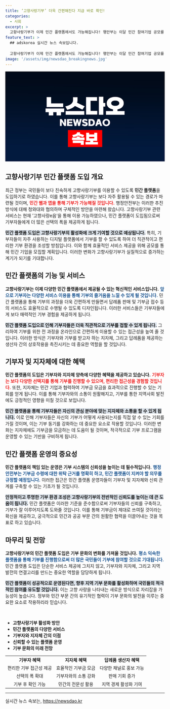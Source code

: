 ```yaml
---
title: ‘고향사랑기부’ 더욱 간편해진다 지금 바로 확인!
categories:
  - 사회
excerpt: >
  고향사랑기부가 이제 민간 플랫폼에서도 가능해집니다! 행안부는 이달 민간 참여기업 공모를 시작으로, 자주 사용하는 앱에서 손쉽게 기부하고 답례품을 선택할 수 있게 할 예정입니다. 기부의 편리함을 누리세요!
feature_text: >
  ## adskorea 실시간 뉴스 속보입니다.

  고향사랑기부가 이제 민간 플랫폼에서도 가능해집니다! 행안부는 이달 민간 참여기업 공모를 시작으로, 자주 사용하는 앱에서 손쉽게 기부하고 답례품을 선택할 수 있게 할 예정입니다. 기부의 편리함을 누리세요!
image: '/assets/img/newsdao_breakingnews.jpg'
---
```


<p><img src="/assets/img/newsdao_breakingnews.jpg" alt="adskorea 속보" /></p>

<h2 data-ke-size="size26">고향사랑기부 민간 플랫폼 도입 개요</h2>

<p data-ke-size="size16">최근 정부는 국민들이 보다 친숙하게 고향사랑기부를 이용할 수 있도록 <b>민간 플랫폼</b>을 도입하기로 하였습니다. 이를 통해 고향사랑기부는 보다 자주 활용될 수 있는 경로가 마련될 것이며, <b><span style="color: #ee2323;">민간 웹과 앱을 통해 기부가 가능해질 것입니다.</span></b> 행정안전부는 이러한 추진 방식에 대해 청와대와 협의하며 구체적인 방안을 마련해 왔습니다. 고향사랑기부 관련 서비스는 현재 ’고향사랑e음‘을 통해 이용 가능하였으나, 민간 플랫폼이 도입됨으로써 기부자들에게 더 많은 선택의 폭을 제공하게 됩니다.</p>

<p data-ke-size="size16"><b><span style="background-color: #21538527;">민간 플랫폼 도입은 고향사랑기부의 활성화에 크게 기여할 것으로 예상됩니다.</span></b> 특히, 기부자들이 자주 사용하는 디지털 플랫폼에서 기부를 할 수 있도록 하여 더 직관적이고 편리한 기부 환경을 조성할 방침입니다. 이와 함께 효율적인 서비스 제공을 위해 공모를 통해 민간 기업을 모집할 계획입니다. 이러한 변화가 고향사랑기부가 실질적으로 증가하는 계기가 되기를 기대합니다.</p>

<h2 data-ke-size="size26">민간 플랫폼의 기능 및 서비스</h2>

<p data-ke-size="size16"><b>고향사랑기부는 이제 다양한 민간 플랫폼에서 제공될 수 있는 혁신적인 서비스입니다.</b> <b><span style="color: #1a5490;">앞으로 기부자는 다양한 서비스 이용을 통해 기부의 즐거움을 느낄 수 있게 될 것입니다.</span></b> 민간 플랫폼을 통해 기부의 과정을 더욱 간편하게 만들면서 답례품 판매 및 기부금 접수 등의 서비스도 효율적으로 수행될 수 있도록 디자인됩니다. 이러한 서비스들은 기부자들에게 보다 매력적인 기부 경험을 제공하게 됩니다.</p>

<p data-ke-size="size16"><b><span style="background-color: #21538527;">민간 플랫폼 도입으로 인해 기부자들은 더욱 직관적으로 기부를 접할 수 있게 됩니다.</span></b> 그리하여 기부를 위한 전 과정을 온라인으로 간편하게 이용할 수 있는 접근성을 높여 줄 것입니다. 이러한 방식은 기부자와 기부를 받고자 하는 지자체, 그리고 답례품을 제공하는 생산자 간의 상호작용을 촉진시키는 데 중요한 역할을 할 것입니다.</p>

<h2 data-ke-size="size26">기부자 및 지자체에 대한 혜택</h2>

<p data-ke-size="size16"><b>민간 플랫폼의 도입은 기부자와 지자체 양측에 다양한 혜택을 제공하고 있습니다.</b> <b><span style="color: #ee2323;">기부자는 보다 다양한 선택지를 통해 기부를 진행할 수 있으며, 편리한 접근성을 경험할 것입니다.</span></b> 또한, 지자체는 민간 기업과 협력하여 기부금 모금을 효과적으로 진행할 수 있는 기회를 얻게 됩니다. 이를 통해 기부자와의 소통이 원활해지고, 기부를 통한 지역사회 발전에도 긍정적인 영향을 미칠 것으로 보입니다.</p>

<p data-ke-size="size16"><b><span style="background-color: #21538527;">민간 플랫폼을 통해 기부자들은 자신의 관심 분야에 맞는 지자체와 소통을 할 수 있게 됩니다.</span></b> 이로 인해 기부자들은 자신의 기부가 어떻게 사용되는지를 직접 알 수 있는 기회를 가질 것이며, 이는 기부 동기를 강화하는 데 중요한 요소로 작용할 것입니다. 이러한 변화는 지자체에도 기부금을 모금하는 데 도움이 될 것이며, 적극적으로 기부 프로그램을 운영할 수 있는 기반을 구비하게 됩니다.</p>

<h2 data-ke-size="size26">민간 플랫폼 운영의 중요성</h2>

<p data-ke-size="size16"><b>민간 플랫폼의 책임 있는 운영은 기부 시스템의 신뢰성을 높이는 데 필수적입니다.</b> <b><span style="color: #1a5490;">행정안전부는 기부금 수령에 대한 위탁 근거를 명확히 하고, 민간 플랫폼이 지켜야 할 의무를 규정할 예정입니다.</span></b> 이러한 접근은 민간 플랫폼 운영자들이 기부자 및 지자체와 신뢰 관계를 구축할 수 있는 기초가 될 것입니다.</p>

<p data-ke-size="size16"><b><span style="background-color: #21538527;">안정적이고 투명한 기부 환경 조성은 고향사랑기부의 전반적인 신뢰도를 높이는 데 큰 도움이 됩니다.</span></b> 민간 플랫폼은 이러한 기준을 준수함으로써 기부자들의 신뢰를 구축하고, 기부가 잘 이루어지도록 도와줄 것입니다. 이를 통해 기부금이 제대로 쓰여질 것이라는 확신을 제공하고, 궁극적으로 민간과 공공 부문 간의 원활한 협력을 이끌어내는 것을 목표로 하고 있습니다.</p>

<h2 data-ke-size="size26">마무리 및 전망</h2>

<p data-ke-size="size16"><b>고향사랑기부의 민간 플랫폼 도입은 기부 문화의 변화를 가져올 것입니다.</b> <b><span style="color: #1a5490;">평소 익숙한 플랫폼을 통해 기부를 진행함으로써 더 많은 국민들이 기부에 참여할 것으로 기대됩니다.</span></b> 민간 플랫폼 도입은 단순한 서비스 제공에 그치지 않고, 기부자와 지자체, 그리고 지역 발전의 연결고리를 만드는 중요한 역할을 담당하게 됩니다.</p>

<p data-ke-size="size16"><b><span style="background-color: #21538527;">민간 플랫폼이 성공적으로 운영된다면, 향후 지역 기부 문화를 활성화하며 국민들의 적극적인 참여를 유도할 것입니다.</span></b> 이는 고향 사랑을 나타내는 새로운 방식으로 자리잡을 가능성이 높습니다. 정부와 민간 부문 간의 유기적인 협력이 기부 문화의 발전을 이루는 중요한 요소로 작용하리라 믿습니다.</p>

<p data-ke-size="size16">&nbsp;</p>

<ul>
<li><b>고향사랑기부 활성화 방안</b></li>
<li><b>민간 플랫폼의 다양한 서비스</b></li>
<li><b>기부자와 지자체 간의 이점</b></li>
<li><b>신뢰할 수 있는 플랫폼 운영</b></li>
<li><b>기부 문화의 미래 전망</b></li>
</ul>

<table style="width: 100%">
  <tr>
    <td style="text-align: center; height: 17px;"><b>기부자 혜택</b></td>
    <td style="text-align: center; height: 17px;"><b>지자체 혜택</b></td>
    <td style="text-align: center; height: 17px;"><b>답례품 생산자 혜택</b></td>
  </tr>
  <tr>
    <td style="text-align: center; height: 17px;">편리한 기부 접근성 제공</td>
    <td style="text-align: center; height: 17px;">효율적인 기부금 모금</td>
    <td style="text-align: center; height: 17px;">다양한 채널로 홍보 가능</td>
  </tr>
  <tr>
    <td style="text-align: center; height: 17px;">선택의 폭 확대</td>
    <td style="text-align: center; height: 17px;">기부자와의 소통 강화</td>
    <td style="text-align: center; height: 17px;">판매 기회 증가</td>
  </tr>
  <tr>
    <td style="text-align: center; height: 17px;">기부 후 확인 가능</td>
    <td style="text-align: center; height: 17px;">민간의 전문성 활용</td>
    <td style="text-align: center; height: 17px;">지역 경제 활성화 기여</td>
  </tr>
</table>

<hr>
실시간 뉴스 속보는, <a href="https://newsdao.kr" rel="dofollow">https://newsdao.kr</a>


